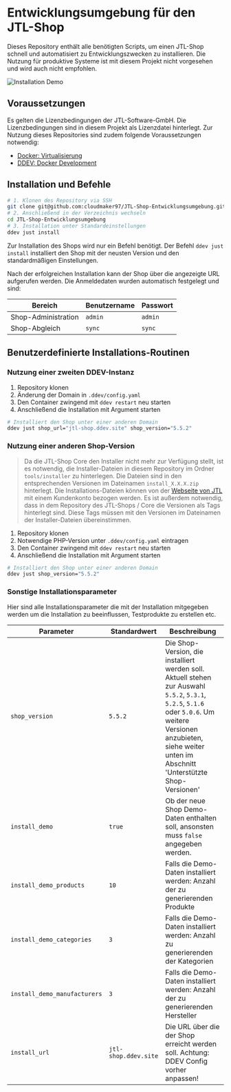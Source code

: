 # Entwicklungsumgebung für den JTL-Shop

Dieses Repository enthält alle benötigten Scripts, um einen JTL-Shop schnell und automatisiert zu Entwicklungszwecken zu installieren. Die Nutzung für produktive Systeme ist mit diesem Projekt nicht vorgesehen und wird auch nicht empfohlen.

![Installation Demo](.github/assets/command-exec.gif)

## Voraussetzungen

Es gelten die Lizenzbedingungen der JTL-Software-GmbH. Die Lizenzbedingungen sind in diesem Projekt als Lizenzdatei hinterlegt. Zur Nutzung dieses Repositories sind zudem folgende Voraussetzungen notwendig:

- [Docker: Virtualisierung](https://www.docker.com/)
- [DDEV: Docker Development](https://ddev.com/)

## Installation und Befehle

```bash
# 1. Klonen des Repository via SSH
git clone git@github.com:cloudmaker97/JTL-Shop-Entwicklungsumgebung.git
# 2. Anschließend in der Verzeichnis wechseln
cd JTL-Shop-Entwicklungsumgebung
# 3. Installation unter Standardeinstellungen
ddev just install
```

Zur Installation des Shops wird nur ein Befehl benötigt. Der Befehl `ddev just install` installiert den Shop mit der neusten Version und den standardmäßigen Einstellungen. 

Nach der erfolgreichen Installation kann der Shop über die angezeigte URL aufgerufen werden. Die Anmeldedaten wurden automatisch festgelegt und sind:

| Bereich | Benutzername | Passwort |
| --- | --- | --- |
| Shop-Administration | `admin` | `admin` |
| Shop-Abgleich | `sync` | `sync` |

## Benutzerdefinierte Installations-Routinen

### Nutzung einer zweiten DDEV-Instanz

1. Repository klonen 
2. Änderung der Domain in `.ddev/config.yaml`
3. Den Container zwingend mit `ddev restart` neu starten
4. Anschließend die Installation mit Argument starten

```bash
# Installiert den Shop unter einer anderen Domain
ddev just shop_url="jtl-shop.ddev.site" shop_version="5.5.2"
```

### Nutzung einer anderen Shop-Version

> Da die JTL-Shop Core den Installer nicht mehr zur Verfügung stellt, ist es notwendig, die Installer-Dateien in diesem Repository im Ordner `tools/installer` zu hinterlegen. Die Dateien sind in den entsprechenden Versionen im Dateinamen `install_X.X.X.zip` hinterlegt. Die Installations-Dateien können von der [Webseite von JTL](https://www.jtl-software.de/) mit einem Kundenkonto bezogen werden. Es ist außerdem notwendig, dass in dem Repository des JTL-Shops / Core die Versionen als Tags hinterlegt sind. Diese Tags müssen mit den Versionen im Dateinamen der Installer-Dateien übereinstimmen.

1. Repository klonen 
2. Notwendige PHP-Version unter `.ddev/config.yaml` eintragen
3. Den Container zwingend mit `ddev restart` neu starten
4. Anschließend die Installation mit Argument starten

```bash
# Installiert den Shop unter einer anderen Domain
ddev just shop_version="5.5.2"
```

### Sonstige Installationsparameter

Hier sind alle Installationsparameter die mit der Installation mitgegeben werden um die Installation zu beeinflussen, Testprodukte zu erstellen etc.

| Parameter | Standardwert | Beschreibung |
| --- | --- | --- |
| `shop_version` | `5.5.2` | Die Shop-Version, die installiert werden soll. Aktuell stehen zur Auswahl `5.5.2`, `5.3.1`, `5.2.5`, `5.1.6` oder `5.0.6`. Um weitere Versionen anzubieten, siehe weiter unten im Abschnitt 'Unterstützte Shop-Versionen' |
| `install_demo` | `true` | Ob der neue Shop Demo-Daten enthalten soll, ansonsten muss `false` angegeben werden. |
| `install_demo_products` | `10` | Falls die Demo-Daten installiert werden: Anzahl der zu generierenden Produkte |
| `install_demo_categories` | `3` | Falls die Demo-Daten installiert werden: Anzahl zu generierenden der Kategorien |
| `install_demo_manufacturers` | `3` | Falls die Demo-Daten installiert werden: Anzahl der zu generierenden Hersteller |
| `install_url` | `jtl-shop.ddev.site` | Die URL über die der Shop erreicht werden soll. Achtung: DDEV Config vorher anpassen!  |